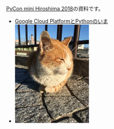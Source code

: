 [PyCon mini Hiroshima 2018](https://hiroshima.pycon.jp/2018/)の資料です。

* [Google Cloud PlatformとPythonのいま](https://slideship.com/users/@rhoboro/presentations/2018/10/GDSukf3ibUD8BV1xk4H8Xy/)
* ![テスト画像](./test.jpg)

